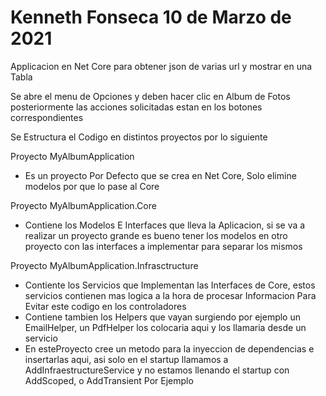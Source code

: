 # Kenneth Fonseca 10 de Marzo de 2021
Applicacion en Net Core para obtener json de varias url y mostrar en una Tabla

Se abre el menu de Opciones y deben hacer clic en Album de Fotos
posteriormente las acciones solicitadas estan en los botones correspondientes


Se Estructura el Codigo en distintos proyectos por lo siguiente

Proyecto MyAlbumApplication
  - Es un proyecto Por Defecto que se crea en Net Core, Solo elimine modelos por que lo pase al Core


Proyecto MyAlbumApplication.Core
  - Contiene los Modelos E Interfaces que lleva la Aplicacion, si se va a realizar un proyecto grande es bueno tener los modelos en otro proyecto con las interfaces a    implementar para separar los mismos
  
  
Proyecto MyAlbumApplication.Infrasctructure
 -  Contiente los Servicios que Implementan las Interfaces de Core, estos servicios contienen mas logica a la hora de procesar Informacion  Para Evitar este codigo en los controladores
 -  Contiene tambien los Helpers que vayan surgiendo por ejemplo un EmailHelper, un PdfHelper los colocaria aqui y los llamaria desde un servicio
 -  En esteProyecto cree un metodo para la inyeccion de dependencias e insertarlas aqui, asi solo en el startup llamamos a AddInfraestructureService y no estamos llenando el startup  con AddScoped, o AddTransient Por Ejemplo
  
  
  
